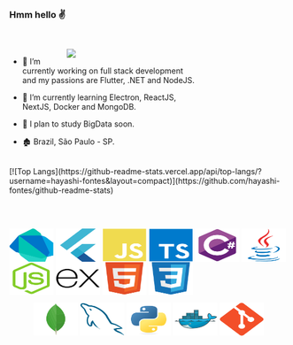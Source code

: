 ### Hmm hello ✌
##

<br>
<img align="right" width="400" style src="https://raw.githubusercontent.com/laynH/Anime-Girls-Holding-Programming-Books/master/C%2B%2B/Sakura_Nene_CPP.jpg">
<div align="left" width="20">
  
- 🔭 I’m currently working on full stack development
<br>and my passions are Flutter, .NET and NodeJS.

- 🌱 I’m currently learning Electron, ReactJS,
<br>NextJS, Docker and MongoDB.

- 🤖 I plan to study BigData soon.
  
- 🏚 Brazil, São Paulo - SP.
  </div>
  <br>
  [![Top Langs](https://github-readme-stats.vercel.app/api/top-langs/?username=hayashi-fontes&layout=compact)](https://github.com/hayashi-fontes/github-readme-stats)

  
##
  <br>  
<p>
    <img align="center" height="60" width="80" src="https://raw.githubusercontent.com/devicons/devicon/master/icons/dart/dart-original.svg">
    <img align="center" height="60" width="80" src="https://raw.githubusercontent.com/devicons/devicon/master/icons/flutter/flutter-original.svg">
    <img align="center" height="60" width="80" src="https://raw.githubusercontent.com/devicons/devicon/master/icons/javascript/javascript-plain.svg">
    <img align="center" height="60" width="80" src="https://raw.githubusercontent.com/devicons/devicon/master/icons/typescript/typescript-plain.svg">
    <img align="center" height="60" width="80" src="https://raw.githubusercontent.com/devicons/devicon/master/icons/csharp/csharp-original.svg">
    <img align="center" height="60" width="80" src="https://raw.githubusercontent.com/devicons/devicon/master/icons/java/java-original.svg">
    <img align="center" height="60" width="80" src="https://raw.githubusercontent.com/devicons/devicon/master/icons/nodejs/nodejs-original.svg">
    <img align="center" height="60" width="80" src="https://raw.githubusercontent.com/devicons/devicon/master/icons/express/express-original.svg">
    <img align="center" height="60" width="80" src="https://raw.githubusercontent.com/devicons/devicon/master/icons/html5/html5-original.svg">
    <img align="center" height="60" width="80" src="https://raw.githubusercontent.com/devicons/devicon/master/icons/css3/css3-original.svg">    
   <div align="center">
      <img align="center" height="60" width="80" src="https://raw.githubusercontent.com/devicons/devicon/master/icons/mongodb/mongodb-original.svg">
      <img align="center" height="60" width="80" src="https://raw.githubusercontent.com/devicons/devicon/master/icons/mysql/mysql-original.svg">
      <img align="center" height="60" width="80" src="https://raw.githubusercontent.com/devicons/devicon/master/icons/python/python-original.svg">
      <img align="center" height="60" width="80" src="https://raw.githubusercontent.com/devicons/devicon/master/icons/docker/docker-original.svg">
      <img align="center" height="60" width="80" src="https://raw.githubusercontent.com/devicons/devicon/master/icons/git/git-original.svg"> 
    </div>
</p>
